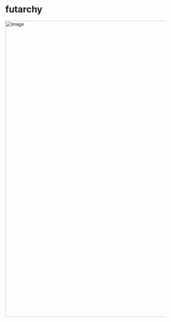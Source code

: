 # futarchy

<img width="930" alt="image" src="https://github.com/user-attachments/assets/b1e14167-159e-4b8b-b907-2ae48de17842" />



